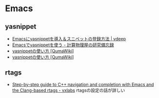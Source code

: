 # Emacs

## yasnippet

* [Emacsにyasnippetを導入＆スニペットの登録方法 | vdeep](http://vdeep.net/emacs-yasnippet)
* [Emacsでyasnippetを使う - 計算物理屋の研究備忘録](http://keisanbutsuriya.hateblo.jp/entry/2015/12/12/181028)
* [yasnippetの使い方 [QumaWiki]](https://www-he.scphys.kyoto-u.ac.jp/member/shotakaha/dokuwiki/doku.php?id=toolbox:emacs:yasnippet:start)
* [yasnippetの使い方 [QumaWiki]](https://www-he.scphys.kyoto-u.ac.jp/member/shotakaha/dokuwiki/doku.php?id=toolbox:emacs:yasnippet:start)

## rtags

* [Step-by-step guide to C++ navigation and completion with Emacs and the Clang-based rtags - vxlabs](https://vxlabs.com/2016/04/11/step-by-step-guide-to-c-navigation-and-completion-with-emacs-and-the-clang-based-rtags/) rtagsの設定の話が詳しい

